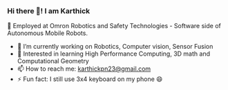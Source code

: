 ### Hi there 👋! I am Karthick

💼 Employed at Omron Robotics and Safety Technologies - Software side of Autonomous Mobile Robots.

- 🔭 I’m currently working on Robotics, Computer vision, Sensor Fusion
- 🧐 Interested in learning High Performance Computing, 3D math and Computational Geometry
- 📫 How to reach me: karthickpn23@gmail.com
- ⚡ Fun fact: I still use 3x4 keyboard on my phone 😄

<!--
**KarthickPN/KarthickPN** is a ✨ _special_ ✨ repository because its `README.md` (this file) appears on your GitHub profile.

Here are some ideas to get you started:


- 💬 Ask me about ...
- 👯 I’m looking to collaborate on ...
- 🤔 I’m looking for help with ...
- 🌱 I’m currently learning CUDA
- 😄 Pronouns: He/Him/His
-->
